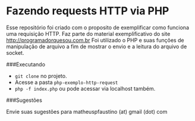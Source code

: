 # Fazendo requests HTTP via PHP

Esse repositório foi criado com o proposito de exemplificar como funciona uma requisição HTTP.
Faz parte do material exemplificativo do site http://programadorquesou.com.br
Foi utilizado o PHP e suas funções de manipulação de arquivo a fim de mostrar o envio e a leitura do arquivo de socket.

###Executando

* `git clone` no projeto. 
* Acesse a pasta `php-exemplo-http-request`
* `php -f index.php` ou pode acessar via localhost também.

###Sugestões

Envie suas sugestões para matheuspfaustino (at) gmail (dot) com
